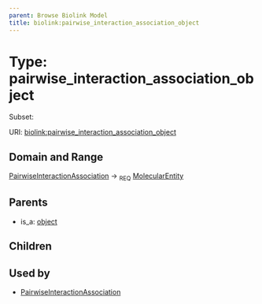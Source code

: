 ```yaml
---
parent: Browse Biolink Model
title: biolink:pairwise_interaction_association_object
---
```


# Type: pairwise_interaction_association_object

Subset:




URI: [biolink:pairwise_interaction_association_object](https://w3id.org/biolink/vocab/pairwise_interaction_association_object)

## Domain and Range

[PairwiseInteractionAssociation](PairwiseInteractionAssociation.md) ->  <sub>REQ</sub> [MolecularEntity](MolecularEntity.md)

## Parents

 *  is_a: [object](object.md)

## Children


## Used by

 * [PairwiseInteractionAssociation](PairwiseInteractionAssociation.md)
